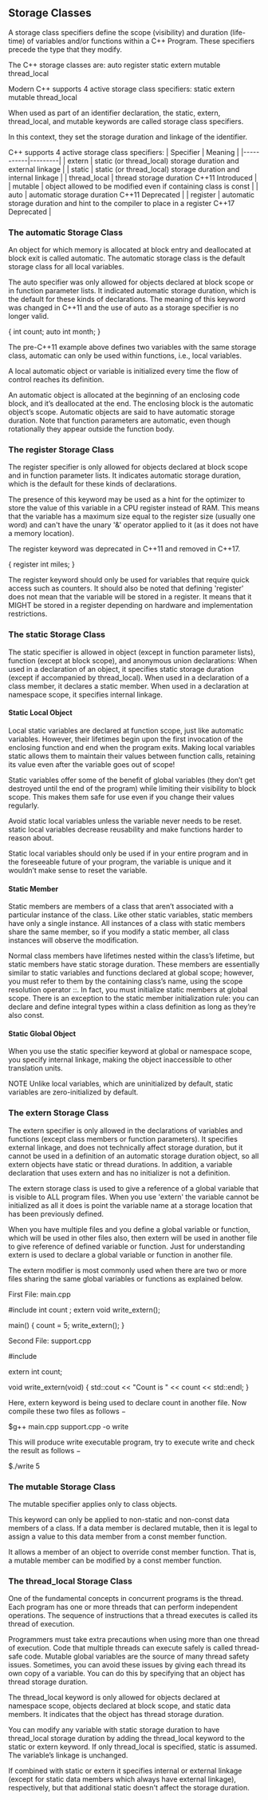 ## Storage Classes
A storage class specifiers define the scope (visibility) and duration (life-time) of variables and/or functions within a C++ Program. These specifiers precede the type that they modify.

The C++ storage classes are:
  auto
  register
  static
  extern
  mutable
  thread_local

Modern C++ supports 4 active storage class specifiers:
	static
	extern
	mutable
	thread_local

When used as part of an identifier declaration, the static, extern, thread_local, and mutable keywords are called storage class specifiers.

In this context, they set the storage duration and linkage of the identifier.

C++ supports 4 active storage class specifiers:
| Specifier | Meaning |
|-----------|---------|
| extern | static (or thread_local) storage duration and external linkage |
| static | static (or thread_local) storage duration and internal linkage |
| thread_local | thread storage duration C++11 Introduced |
| mutable | object allowed to be modified even if containing class is const |
| auto | automatic storage duration C++11 Deprecated |
| register | automatic storage duration and hint to the compiler to place in a register C++17 Deprecated |




### The automatic Storage Class
An object for which memory is allocated at block entry and deallocated at block exit is called automatic. The automatic storage class is the default storage class for all local variables.

The auto specifier was only allowed for objects declared at block scope or in function parameter lists. It indicated automatic storage duration, which is the default for these kinds of declarations. The meaning of this keyword was changed in C++11 and the use of auto as a storage specifier is no longer valid.

{
   int count;
   auto int month;
}

The pre-C++11 example above defines two variables with the same storage class, automatic can only be used within functions, i.e., local variables.

A local automatic object or variable is initialized every time the flow of control reaches its definition.

An automatic object is allocated at the beginning of an enclosing code block,
and it’s deallocated at the end. The enclosing block is the automatic object’s
scope. Automatic objects are said to have automatic storage duration. Note that
function parameters are automatic, even though rotationally they appear
outside the function body.




### The register Storage Class

The register specifier is only allowed for objects declared at block scope and in function parameter lists. It indicates automatic storage duration, which is the default for these kinds of declarations.

The presence of this keyword may be used as a hint for the optimizer to store the value of this variable in a CPU register instead of RAM. This means that the variable has a maximum size equal to the register size (usually one word) and can't have the unary '&' operator applied to it (as it does not have a memory location).

The register keyword was deprecated in C++11 and removed in C++17.

{
   register int  miles;
}

The register keyword should only be used for variables that require quick access such as counters. It should also be noted that defining 'register' does not mean that the variable will be stored in a register. It means that it MIGHT be stored in a register depending on hardware and implementation restrictions.





### The static Storage Class
The static specifier is allowed in object (except in function parameter lists), function (except at block scope), and anonymous union declarations:
  When used in a declaration of an object, it specifies static storage duration (except if accompanied by thread_local).
  When used in a declaration of a class member, it declares a static member.
  When used in a declaration at namespace scope, it specifies internal linkage.


#### Static Local Object
Local static variables are declared at function scope, just like automatic variables. However, their lifetimes begin upon the first invocation of the enclosing function and end when the program exits. Making local variables static allows them to maintain their values between function calls, retaining its value even after the variable goes out of scope!

Static variables offer some of the benefit of global variables (they don’t get destroyed until the end of the program) while limiting their visibility to block scope. This makes them safe for use even if you change their values regularly.

Avoid static local variables unless the variable never needs to be reset. static local variables decrease reusability and make functions harder to reason about.

Static local variables should only be used if in your entire program and in the foreseeable future of your program, the variable is unique and it wouldn’t make sense to reset the variable.


#### Static Member
Static members are members of a class that aren’t associated with a particular
instance of the class. Like other static variables, static members have only a single instance. All instances of a class with static members share the same member, so if you modify a static member, all class instances will observe the modification.

Normal class members have lifetimes nested within the class’s lifetime, but static members have static storage duration. These members are essentially similar to static variables and functions declared at global scope; however, you must refer to them by the containing class’s name, using the scope resolution operator ::. In fact, you must initialize static members at global scope. There is an exception to the static member initialization rule: you can declare and define integral types within a class definition as long as they’re also const.


#### Static Global Object
When you use the static specifier keyword at global or namespace scope, you specify internal linkage, making the object inaccessible to other translation units.

NOTE
Unlike local variables, which are uninitialized by default, static variables are zero-initialized by default.





### The extern Storage Class
The extern specifier is only allowed in the declarations of variables and functions (except class members or function parameters). It specifies external linkage, and does not technically affect storage duration, but it cannot be used in a definition of an automatic storage duration object, so all extern objects have static or thread durations. In addition, a variable declaration that uses extern and has no initializer is not a definition.

The extern storage class is used to give a reference of a global variable that is visible to ALL program files. When you use 'extern' the variable cannot be initialized as all it does is point the variable name at a storage location that has been previously defined.

When you have multiple files and you define a global variable or function, which will be used in other files also, then extern will be used in another file to give reference of defined variable or function. Just for understanding extern is used to declare a global variable or function in another file.

The extern modifier is most commonly used when there are two or more files sharing the same global variables or functions as explained below.

First File: main.cpp

  #include <iostream>
  int count ;
  extern void write_extern();

  main() {
     count = 5;
     write_extern();
  }

Second File: support.cpp

  #include <iostream>

  extern int count;

  void write_extern(void) {
     std::cout << "Count is " << count << std::endl;
  }

Here, extern keyword is being used to declare count in another file. Now compile these two files as follows −

  $g++ main.cpp support.cpp -o write

This will produce write executable program, try to execute write and check the result as follows −

  $./write
  5




### The mutable Storage Class

The mutable specifier applies only to class objects.

This keyword can only be applied to non-static and non-const data members of a class. If a data member is declared mutable, then it is legal to assign a value to this data member from a const member function.

It allows a member of an object to override const member function. That is, a mutable member can be modified by a const member function.



### The thread_local Storage Class
One of the fundamental concepts in concurrent programs is the thread. Each program has one or more threads that can perform independent operations. The sequence of instructions that a thread executes is called its thread of execution.

Programmers must take extra precautions when using more than one thread of execution. Code that multiple threads can execute safely is called thread-safe code. Mutable global variables are the source of many thread safety issues. Sometimes, you can avoid these issues by giving each thread its own
copy of a variable. You can do this by specifying that an object has thread storage duration.

The thread_local keyword is only allowed for objects declared at namespace scope, objects declared at block scope, and static data members. It indicates that the object has thread storage duration.

You can modify any variable with static storage duration to have thread_local storage duration by adding the thread_local keyword to the static or
extern keyword. If only thread_local is specified, static is assumed. The variable’s linkage is unchanged.

If combined with static or extern it specifies internal or external linkage (except for static data members which always have external linkage), respectively, but that additional static doesn't affect the storage duration.
